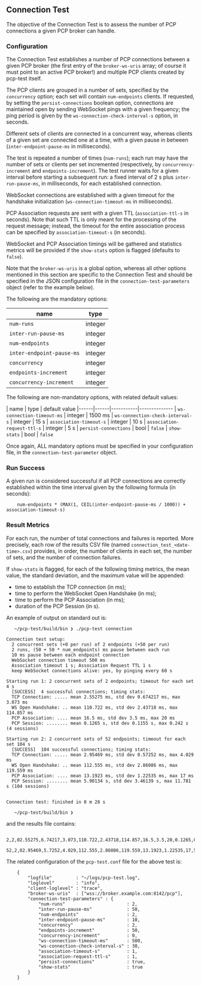 ## Connection Test

The objective of the Connection Test is to assess the number of PCP connections
a given PCP broker can handle.

### Configuration

The Connection Test establishes a number of PCP connections between a given PCP
broker (the first entry of the `broker-ws-uris` array; of course it must point
to an active PCP broker!) and multiple PCP clients created by pcp-test itself.

The PCP clients are grouped in a number of sets, specified by the `concurrency`
option; each set will contain `num-endpoints` clients. If requested, by setting
the `persist-connections` boolean option, connections are maintained open by
sending WebSocket pings with a given frequency; the ping period is given by the
`ws-connection-check-interval-s` option, in seconds.

Different sets of clients are connected in a concurrent way, whereas clients of
a given set are connected one at a time, with a given pause in between
(`inter-endpoint-pause-ms` in milliseconds).

The test is repeated a number of times (`num-runs`); each run may have the
number of sets or clients per set incremented (respectively, by
`concurrency-increment` and `endpoints-increment`). The test runner waits for a
given interval before starting a subsequent run: a fixed interval of 2 s plus
`inter-run-pause-ms`, in milliseconds, for each established connection.

WebSocket connections are established with a given timeout for the handshake
initialization (`ws-connection-timeout-ms` in milliseconds).

PCP Association requests are sent with a given TTL (`association-ttl-s` in
seconds). Note that such TTL is only meant for the processing of the request
message; instead, the timeout for the entire association process can be
specified by `association-timeout-s` (in seconds).

WebSocket and PCP Association timings will be gathered and statistics metrics
will be provided if the `show-stats` option is flagged (defaults to `false`).

Note that the `broker-ws-uris` is a global option, whereas all other options
mentioned in this section are specific to the Connection Test and should be
specified in the JSON configuration file in the `connection-test-parameters`
object (refer to the example below).

The following are the mandatory options:

| name | type
|------|-----
|  `num-runs` | integer
|  `inter-run-pause-ms` | integer
|  `num-endpoints` | integer
|  `inter-endpoint-pause-ms` | integer
|  `concurrency` | integer
|  `endpoints-increment` | integer
|  `concurrency-increment` | integer

The following are non-mandatory options, with related default values:

| name | type | default value
|------|------|-----------|--------------
|  `ws-connection-timeout-ms` | integer | 1500 ms
|  `ws-connection-check-interval-s` | integer | 15 s
|  `association-timeout-s` | integer | 10 s
|  `association-request-ttl-s` | integer | 5 s
|  `persist-connections` | bool | `false`
|  `show-stats` | bool | `false`

Once again, ALL mandatory options must be specified in your configuration file,
in the `connection-test-parameter` object.

### Run Success

A given run is considered successful if all PCP connections are correctly
established within the time interval given by the following formula (in seconds):
```
    num-endpoints * (MAX(1, CEIL(inter-endpoint-pause-ms / 1000)) + association-timeout-s)
```

### Result Metrics

For each run, the number of total connections and failures is reported.
More precisely, each row of the results CSV file (named
`connection_test_<date-time>.csv`) provides, in order, the number of clients
in each set, the number of sets, and the number of connection failures.

If `show-stats` is flagged, for each of the following timing metrics, the
mean value, the standard deviation, and the maximum value will be appended:
  - time to establish the TCP connection (in ms);
  - time to perform the WebSocket Open Handshake (in ms);
  - time to perform the PCP Association (in ms);
  - duration of the PCP Session (in s).

An example of output on standard out is:
```
   ~/pcp-test/build/bin ❯ ./pcp-test connection

Connection test setup:
  2 concurrent sets (+0 per run) of 2 endpoints (+50 per run)
  2 runs, (50 + 50 * num_endpoints) ms pause between each run
  10 ms pause between each endpoint connection
  WebSocket connection timeout 500 ms
  Association timeout 1 s; Association Request TTL 1 s
  keep WebSocket connections alive: yes, by pinging every 60 s

Starting run 1: 2 concurrent sets of 2 endpoints; timeout for each set 4 s
  [SUCCESS]  4 successful connections; timing stats:
  TCP Connection: ..... mean 2.55275 ms, std dev 0.674217 ms, max 3.073 ms
  WS Open Handshake: .. mean 110.722 ms, std dev 2.43718 ms, max 114.857 ms
  PCP Association: .... mean 16.5 ms, std dev 3.5 ms, max 20 ms
  PCP Session: ........ mean 0.1265 s, std dev 0.1155 s, max 0.242 s (4 sessions)

Starting run 2: 2 concurrent sets of 52 endpoints; timeout for each set 104 s
  [SUCCESS]  104 successful connections; timing stats:
  TCP Connection: ..... mean 2.95469 ms, std dev 0.57252 ms, max 4.029 ms
  WS Open Handshake: .. mean 112.555 ms, std dev 2.86086 ms, max 119.559 ms
  PCP Association: .... mean 13.1923 ms, std dev 1.22535 ms, max 17 ms
  PCP Session: ........ mean 5.90134 s, std dev 3.46139 s, max 11.781 s (104 sessions)


Connection test: finished in 0 m 28 s

   ~/pcp-test/build/bin ❯
```

and the results file contains:
```
    2,2,02.55275,6.74217,3.073,110.722,2.43718,114.857,16.5,3.5,20,0.1265,0.1155,0.242
    52,2,02.95469,5.7252,4.029,112.555,2.86086,119.559,13.1923,1.22535,17,5.90134,3.46139,11.781
```

The related configuration of the `pcp-test.conf` file for the above test is:
```
    {
        "logfile"         : "~/logs/pcp-test.log",
        "loglevel"        : "info",
        "client-loglevel" : "trace",
        "broker-ws-uris"  : ["wss://broker.example.com:8142/pcp"],
        "connection-test-parameters" : {
            "num-runs"                       : 2,
            "inter-run-pause-ms"             : 50,
            "num-endpoints"                  : 2,
            "inter-endpoint-pause-ms"        : 10,
            "concurrency"                    : 2,
            "endpoints-increment"            : 50,
            "concurrency-increment"          : 0,
            "ws-connection-timeout-ms"       : 500,
            "ws-connection-check-interval-s" : 30,
            "association-timeout-s"          : 1,
            "association-request-ttl-s"      : 1,
            "persist-connections"            : true,
            "show-stats"                     : true
        }
    }
```